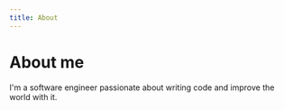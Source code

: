 ```yaml
---
title: About
---
```


# About me

I'm a software engineer passionate about writing code and improve the world with it.